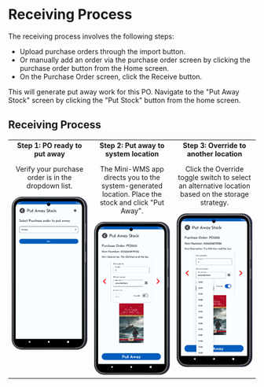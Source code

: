 <h1>Receiving Process</h1>
<p>The receiving process involves the following steps:</p>
<ul>
  <li>Upload purchase orders through the import button.</li>
  <li>Or manually add an order via the purchase order screen by clicking the purchase order button from the Home screen.</li>
  <li>On the Purchase Order screen, click the Receive button.</li>
</ul>
<p>This will generate put away work for this PO. Navigate to the "Put Away Stock" screen by clicking the "Put Stock" button from the home screen.</p>

<h2>Receiving Process</h2>
<table style="width: 100%; border-collapse: collapse;">
  <tr>
    <!-- Column 1 -->
    <td style="width: 33%; text-align: center; vertical-align: top;">
      <strong>Step 1: PO ready to put away</strong>
      <p>Verify your purchase order is in the dropdown list.</p>
      <img src="asset/Receiving1.png" alt="Step 1" width="200">
    </td>
    <!-- Column 2 -->
    <td style="width: 33%; text-align: center; vertical-align: top;">
      <strong>Step 2: Put away to system location</strong>
      <p>The Mini-WMS app directs you to the system-generated location. Place the stock and click "Put Away".</p>
      <img src="asset/Receiving2.png" alt="Step 2" width="200">
    </td>
    <!-- Column 3 -->
    <td style="width: 33%; text-align: center; vertical-align: top;">
      <strong>Step 3: Override to another location</strong>
      <p>Click the Override toggle switch to select an alternative location based on the storage strategy.</p>
      <img src="asset/Receiving3.png" alt="Step 3" width="200">
    </td>
  </tr>
</table>

